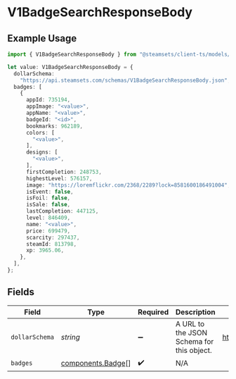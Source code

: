 # V1BadgeSearchResponseBody

## Example Usage

```typescript
import { V1BadgeSearchResponseBody } from "@steamsets/client-ts/models/components";

let value: V1BadgeSearchResponseBody = {
  dollarSchema:
    "https://api.steamsets.com/schemas/V1BadgeSearchResponseBody.json",
  badges: [
    {
      appId: 735194,
      appImage: "<value>",
      appName: "<value>",
      badgeId: "<id>",
      bookmarks: 962189,
      colors: [
        "<value>",
      ],
      designs: [
        "<value>",
      ],
      firstCompletion: 248753,
      highestLevel: 576157,
      image: "https://loremflickr.com/2368/2289?lock=8581600186491004",
      isEvent: false,
      isFoil: false,
      isSale: false,
      lastCompletion: 447125,
      level: 846409,
      name: "<value>",
      price: 699479,
      scarcity: 297437,
      steamId: 813798,
      xp: 3965.06,
    },
  ],
};
```

## Fields

| Field                                                            | Type                                                             | Required                                                         | Description                                                      | Example                                                          |
| ---------------------------------------------------------------- | ---------------------------------------------------------------- | ---------------------------------------------------------------- | ---------------------------------------------------------------- | ---------------------------------------------------------------- |
| `dollarSchema`                                                   | *string*                                                         | :heavy_minus_sign:                                               | A URL to the JSON Schema for this object.                        | https://api.steamsets.com/schemas/V1BadgeSearchResponseBody.json |
| `badges`                                                         | [components.Badge](../../models/components/badge.md)[]           | :heavy_check_mark:                                               | N/A                                                              |                                                                  |